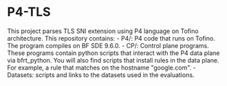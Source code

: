 # P4-TLS
This project parses TLS SNI extension using P4 language on Tofino architecture. This repository contains:
    - P4/: P4 code that runs on Tofino. The program compiles on BF SDE 9.6.0.
    - CP/: Control plane programs. These programs contain python scripts that interact with the P4 data plane via bfrt_python. You will also find scripts that install rules in the data plane. For example, a rule that matches on the hostname "google.com".
    - Datasets: scripts and links to the datasets used in the evaluations. 
